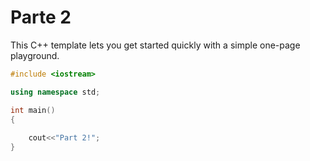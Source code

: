 # Parte 2

This C++ template lets you get started quickly with a simple one-page playground.

```C++ runnable
#include <iostream>

using namespace std;

int main()
{
	
	cout<<"Part 2!";
}
```
